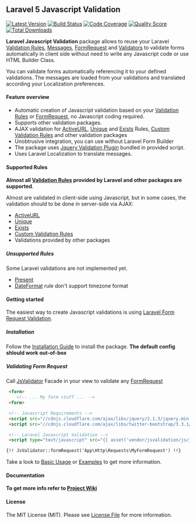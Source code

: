 ## Laravel 5 Javascript Validation

[![Latest Version](https://img.shields.io/github/release/proengsoft/laravel-jsvalidation.svg?style=flat-square)](https://github.com/proengsoft/laravel-jsvalidation/releases)
[![Build Status](https://img.shields.io/travis/proengsoft/laravel-jsvalidation/master.svg?style=flat-square)](https://travis-ci.org/proengsoft/laravel-jsvalidation)
[![Code Coverage](https://scrutinizer-ci.com/g/proengsoft/laravel-jsvalidation/badges/coverage.png?b=master)](https://scrutinizer-ci.com/g/proengsoft/laravel-jsvalidation/?branch=master)
[![Quality Score](https://img.shields.io/scrutinizer/g/proengsoft/laravel-jsvalidation.svg?style=flat-square)](https://scrutinizer-ci.com/g/proengsoft/laravel-jsvalidation)
[![Total Downloads](https://img.shields.io/packagist/dt/proengsoft/laravel-jsvalidation.svg?style=flat-square)](https://packagist.org/packages/proengsoft/laravel-jsvalidation)

[JQuery Validation Plugin]: http://jqueryvalidation.org/
[FormRequest]: http://laravel.com/docs/5.3/validation#form-request-validation
[Validators]: http://laravel.com/docs/5.3/validation#form-request-validation
[Validation Rules]: http://laravel.com/docs/5.3/validation#available-validation-rules
[Custom Validations]: http://laravel.com/docs/5.3/validation#custom-validation-rules
[Messages]: http://laravel.com/docs/5.3/validation#error-messages-and-views
[Laravel Localization]: http://laravel.com/docs/5.3/localization
[Validation]: http://laravel.com/docs/5.3/validation
[Custom Validation Rules]: http://laravel.com/docs/5.3/validation#custom-validation-rules
[JQueryValidation]: http://jqueryvalidation.org/
[FormRequest]: http://laravel.com/docs/5.3/validation#form-request-validation
[Validators]: http://laravel.com/docs/5.3/validation#form-request-validation
[Validation Rules]: http://laravel.com/docs/5.3/validation#available-validation-rules
[Custom Validations]: http://laravel.com/docs/5.3/validation#custom-validation-rules
[Messages]: http://laravel.com/docs/5.3/validation#error-messages-and-views
[Laravel Localization]: http://laravel.com/docs/5.3/localization 
[Validation]: http://laravel.com/docs/5.3/validation 
[Validation Rules]: http://laravel.com/docs/5.3/validation#available-validation-rules
[Custom Validation Rules]: http://laravel.com/docs/5.3/validation#custom-validation-rules
**Laravel Javascript Validation** package allows to reuse your Laravel [Validation Rules][], [Messages][], [FormRequest][] and [Validators][] to validate forms automatically in client side without need to write any Javascript code or use HTML Builder Class. 

You can validate forms automatically referencing it to your defined validations. The messages are loaded from your  validations and translated according your Localization preferences.
  

#### Feature overview

- Automatic creation of Javascript validation based on your [Validation Rules][] or [FormRequest][], no Javascript coding required.
- Supports other validation packages. 
- AJAX validation for [ActiveURL](http://laravel.com/docs/5.3/validation#rule-active-url), [Unique](http://laravel.com/docs/5.3/validation#rule-unique) and [Exists](http://laravel.com/docs/5.3/validation#rule-exists) Rules, [Custom Validation Rules][] and other validation packages
- Unobtrusive integration, you can use without Laravel Form Builder
- The package uses [Jquery Validation Plugin](http://jqueryvalidation.org/)  bundled in provided script.
- Uses Laravel Localization to translate messages.


#### Supported Rules

**Almost all [Validation Rules][] provided by Laravel and other packages are supported**.

Almost are validated in client-side using Javascript, but in some cases, the validation should to be done in server-side via AJAX:
 - [ActiveURL](http://laravel.com/docs/5.3/validation#rule-active-url)
 - [Unique](http://laravel.com/docs/5.3/validation#rule-unique)
 - [Exists](http://laravel.com/docs/5.3/validation#rule-exists)
 - [Custom Validation Rules](https://laravel.com/docs/5.3/validation#custom-validation-rules)
 - Validations provided by other packages


##### Unsupported Rules

Some Laravel validations are not implemented yet.
    
- [Present](https://laravel.com/docs/5.3/validation#rule-present) 
- [DateFormat](https://laravel.com/docs/5.3/validation#rule-date-format) rule don't support timezone format


#### Getting started
The easiest way to create Javascript validations is using [Laravel Form Request Validation](http://laravel.com/docs/5.3/validation#form-request-validation).

##### Installation
Follow the [Installation Guide](https://github.com/proengsoft/laravel-jsvalidation/wiki/Installation) to install the package. **The default config shlould work out-of-box**

##### Validating Form Request
Call [JsValidator](https://github.com/proengsoft/laravel-jsvalidation/wiki/Facade) Facade in your view to validate any [FormRequest](https://laravel.com/docs/master/validation)
 
```html
 <form>
    <!-- ... My form stuff ... -->
 <form>

 <!-- Javascript Requirements -->
 <script src="//cdnjs.cloudflare.com/ajax/libs/jquery/2.1.3/jquery.min.js"></script>
 <script src="//cdnjs.cloudflare.com/ajax/libs/twitter-bootstrap/3.3.1/js/bootstrap.min.js"></script>

 <!-- Laravel Javascript Validation -->
 <script type="text/javascript" src="{{ asset('vendor/jsvalidation/js/jsvalidation.js')}}"></script>

{!! JsValidator::formRequest('App\Http\Requests\MyFormRequest') !!}

```

Take a look to [Basic Usage](https://github.com/proengsoft/laravel-jsvalidation/wiki/Basic-Usage) or [Examples](https://github.com/proengsoft/laravel-jsvalidation/wiki/Validating-Examples) to get more information.

#### Documentation

**To get more info refer to [Project Wiki](https://github.com/proengsoft/laravel-jsvalidation/wiki/Home)**


#### License

The MIT License (MIT). Please see [License File](LICENSE.md) for more information.


